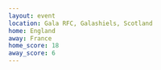```yaml
---
layout: event
location: Gala RFC, Galashiels, Scotland
home: England
away: France
home_score: 18
away_score: 6
---
```


